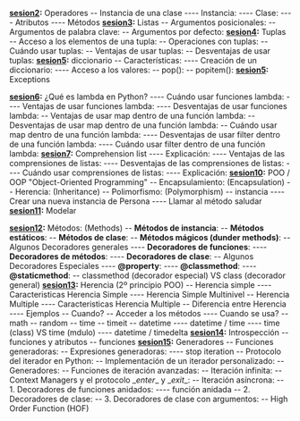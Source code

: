 **[sesion2](./sesion2/sesion2.md):**
Operadores
-- Instancia de una clase
---- Instancia:
---- Clase:
---- Atributos
---- Métodos
**[sesion3](./sesion3/session3.md):**
Listas
-- Argumentos posicionales:
-- Argumentos de palabra clave:
-- Argumentos por defecto:
**[sesion4](./sesion4/sesion4.md):**
Tuplas
-- Acceso a los elementos de una tupla:
-- Operaciones con tuplas:
-- Cuándo usar tuplas:
-- Ventajas de usar tuplas:
-- Desventajas de usar tuplas:
**[sesion5](./sesion5/diccionario.md):**
diccionario
-- Características:
---- Creación de un diccionario:
---- Acceso a los valores:
-- pop():
-- popitem():
**[sesion5](./sesion5/exceptions.md):**
Exceptions

**[sesion6](./sesion6/lambda.md):**
¿Qué es lambda en Python?
---- Cuándo usar funciones lambda:
---- Ventajas de usar funciones lambda:
---- Desventajas de usar funciones lambda:
-- Ventajas de usar map dentro de una función lambda:
-- Desventajas de usar map dentro de una función lambda:
-- Cuándo usar map dentro de una función lambda:
---- Desventajas de usar filter dentro de una función lambda:
---- Cuándo usar filter dentro de una función lambda:
**[sesion7](./sesion7/sesion7.md):**
Comprehension list
---- Explicación:
---- Ventajas de las comprensiones de listas:
---- Desventajas de las comprensiones de listas:
---- Cuándo usar comprensiones de listas:
---- Explicación:
**[sesion10](./sesion10/POO_sesion10.md):**
POO / OOP "Object-Oriented Programming"
-- Encapsulamiento: (Encapsulation)
-- Herencia: (Inheritance)
-- Polimorfismo: (Polymorphism)
-- instancia
---- Crear una nueva instancia de Persona
---- Llamar al método saludar
**[sesion11](./sesion11/sesion11.md):**
Modelar

**[sesion12](./sesion12/sesion12.md):**
Métodos: (Methods)
-- **Métodos de instancia**:
-- **Métodos estáticos**:
-- **Métodos de clase**:
-- **Métodos mágicos (dunder methods)**:
-- Algunos Decoradores generales
---- **Decoradores de funciones**:
---- **Decoradores de métodos**:
---- **Decoradores de clase**:
-- Algunos Decoradores Especiales
---- **@property**:
---- **@classmethod**:
---- **@staticmethod**:
-- classmethod (decorador especial) VS class (decorador general)
**[sesion13](./sesion13/sesion13.md):**
Herencia (2º principio POO)
-- Herencia simple
---- Caracteristicas Herencia Simple
---- Herencia Simple Multinivel
-- Herencia Multiple
---- Caracteristicas Herencia Multiple
-- Diferencia entre Herencia
---- Ejemplos
-- Cuando?
-- Acceder a los métodos
---- Cuando se usa?
-- math
-- random
-- time
-- timeit
-- datetime
---- datetime / time
---- time (class) VS time (mdulo)
---- datetime / timedelta
**[sesion14](./sesion14/sesion14.md):**
Introspección
-- funciones y atributos
-- funciones
**[sesion15](./sesion15/sesion15.md):**
Generadores
-- Funciones generadoras:
-- Expresiones generadoras:
---- stop iteration
-- Protocolo del iterador en Python:
-- Implementación de un iterador personalizado:
-- Generadores:
-- Funciones de iteración avanzadas:
-- Iteración infinita:
-- Context Managers y el protocolo \__enter__ y \__exit__:
-- Iteración asíncrona:
-- 1. Decoradores de funciones anidados:
---- función anidada
-- 2. Decoradores de clase:
-- 3. Decoradores de clase con argumentos:
-- High Order Function (HOF)